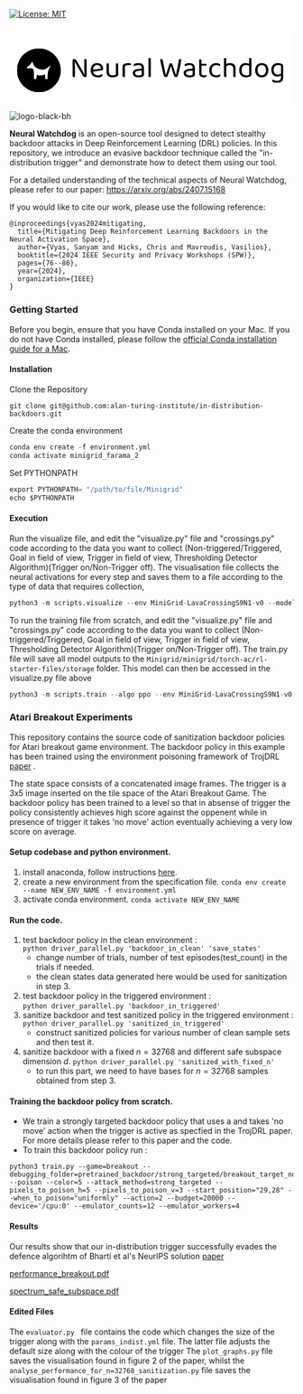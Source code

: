 
[![License: MIT](https://img.shields.io/badge/License-MIT-green.svg)](https://github.com/alan-turing-institute/in-distribution-backdoors/blob/main/LICENSE)

<svg viewBox="222 585 1065 318" version="1.1" xmlns:xlink="http://www.w3.org/1999/xlink" xmlns="http://www.w3.org/2000/svg" style="max-height: 500px" width="1065" height="318"><rect fill="#ffffff" height="1500" width="1500"/><g transform="matrix(0.6666666666666666,0,0,0.6666666666666666,249.39393939393938,665.5763048364632)"><svg width="1500" height="250" preserveAspectRatio="xMidYMid meet" data-background-color="#ffffff" viewBox="0 0 396 66" xmlns:xlink="http://www.w3.org/1999/xlink" xmlns="http://www.w3.org/2000/svg"><g transform="matrix(1,0,0,1,0.2400000000000091,0.4317832847605132)" id="tight-bounds"><svg width="395.52" height="65.1361775639544" viewBox="0 0 395.52 65.1361775639544"><g><svg width="395.52" height="65.1361775639544" viewBox="0 0 499.98311367108147 82.33967655506261"><g transform="matrix(1,0,0,1,104.4631136710814,17.741538581650744)"><svg width="395.52000000000004" height="46.85659939176112" viewBox="0 0 395.52000000000004 46.85659939176112"><g id="textblocktransform"><svg id="textblock" width="395.52000000000004" height="46.85659939176112" viewBox="0 0 395.52000000000004 46.85659939176112"><g><svg width="395.52000000000004" height="46.85659939176112" viewBox="0 0 395.52000000000004 46.85659939176112"><g transform="matrix(1,0,0,1,0,0)"><svg data-palette-color="#085f63" height="46.85659939176112" viewBox="4.45 -32.75 361.67 42.85" width="395.52000000000004"><path id="text-0" data-fill-palette-color="primary" class="wordmark-text-0" fill="#000000" transform="matrix(1,0,0,1,0,0)" opacity="1" d="M4.45-1.55L4.45-26.95 7.85-27.25Q8.05-25.7 8.2-23.6 8.35-21.5 8.43-19.28 8.5-17.05 8.5-15.05L8.5-15.05 8.5-0.1Q8.25 0 7.73 0.13 7.2 0.25 6.65 0.25L6.65 0.25Q5.55 0.25 5-0.18 4.45-0.6 4.45-1.55L4.45-1.55ZM28.55-28.85L28.55-3.45 25.1-3.15Q24.6-7.35 24.53-11.73 24.45-16.1 24.45-20.2L24.45-20.2 24.45-30.3Q24.75-30.4 25.25-30.53 25.75-30.65 26.35-30.65L26.35-30.65Q27.45-30.65 28-30.23 28.55-29.8 28.55-28.85L28.55-28.85ZM24.8-4L28.55-4.95 28.55-5.15 28.55-0.55Q28.1-0.2 27.4 0.05 26.7 0.3 25.85 0.3L25.85 0.3Q24.65 0.3 23.8-0.18 22.95-0.65 22.25-1.9L22.25-1.9 12.75-17.9Q12-19.25 11.1-20.88 10.2-22.5 9.4-23.98 8.6-25.45 8.15-26.4L8.15-26.4 4.45-25.45 4.45-29.8Q4.85-30.2 5.58-30.45 6.3-30.7 7.15-30.7L7.15-30.7Q8.35-30.7 9.2-30.23 10.05-29.75 10.75-28.5L10.75-28.5 20.3-12.5Q21.1-11.15 21.98-9.53 22.85-7.9 23.6-6.43 24.35-4.95 24.8-4L24.8-4ZM55-11.35L38.2-9 38-12.15 53.1-14.2Q52.9-16.95 51.2-18.73 49.5-20.5 46.5-20.5L46.5-20.5Q43.4-20.5 41.37-18.28 39.35-16.05 39.35-11.9L39.35-11.9 39.35-10.8Q39.7-6.8 41.97-4.73 44.25-2.65 48.2-2.65L48.2-2.65Q50.3-2.65 52-3.35 53.7-4.05 54.7-4.85L54.7-4.85Q55.25-4.5 55.57-4.03 55.9-3.55 55.9-2.95L55.9-2.95Q55.9-2 54.82-1.18 53.75-0.35 51.97 0.15 50.2 0.65 48 0.65L48 0.65Q44.15 0.65 41.32-0.75 38.5-2.15 36.97-4.93 35.45-7.7 35.45-11.7L35.45-11.7Q35.45-14.55 36.27-16.78 37.1-19 38.57-20.55 40.05-22.1 42.1-22.93 44.15-23.75 46.55-23.75L46.55-23.75Q49.6-23.75 51.92-22.45 54.25-21.15 55.57-18.82 56.9-16.5 56.9-13.5L56.9-13.5Q56.9-12.4 56.4-11.93 55.9-11.45 55-11.35L55-11.35ZM62.7-8.45L62.7-8.45 62.7-13 66.7-13 66.7-8.65Q66.7-5.45 68.4-4.05 70.1-2.65 73.1-2.65L73.1-2.65Q75.1-2.65 76.5-3.08 77.9-3.5 78.7-3.95L78.7-3.95 78.7-13 82.7-13 82.7-4.1Q82.7-3.05 82.42-2.43 82.15-1.8 81.1-1.2L81.1-1.2Q80-0.55 77.95 0.05 75.9 0.65 73.05 0.65L73.05 0.65Q69.75 0.65 67.42-0.33 65.1-1.3 63.9-3.33 62.7-5.35 62.7-8.45ZM82.7-21.5L82.7-10.4 78.7-10.4 78.7-23Q78.95-23.1 79.47-23.23 80-23.35 80.55-23.35L80.55-23.35Q81.65-23.35 82.17-22.93 82.7-22.5 82.7-21.5L82.7-21.5ZM66.7-21.5L66.7-10.4 62.7-10.4 62.7-23Q62.95-23.1 63.47-23.23 64-23.35 64.6-23.35L64.6-23.35Q65.65-23.35 66.17-22.93 66.7-22.5 66.7-21.5L66.7-21.5ZM94.19-18.8L94.19-18.8 94.19-10.9 90.19-10.9 90.19-18.5Q90.19-19.65 90.62-20.33 91.04-21 92.04-21.65L92.04-21.65Q93.34-22.5 95.59-23.13 97.84-23.75 100.59-23.75L100.59-23.75Q104.59-23.75 104.59-21.75L104.59-21.75Q104.59-21.25 104.44-20.83 104.29-20.4 104.04-20.1L104.04-20.1Q103.54-20.2 102.74-20.3 101.94-20.4 101.14-20.4L101.14-20.4Q98.84-20.4 97.09-19.93 95.34-19.45 94.19-18.8ZM90.19-1.55L90.19-13.2 94.19-12.6 94.19-0.1Q93.94 0 93.44 0.13 92.94 0.25 92.34 0.25L92.34 0.25Q91.29 0.25 90.74-0.18 90.19-0.6 90.19-1.55L90.19-1.55ZM117.54-2.6L117.54-2.6 117.54-2.6Q119.64-2.6 121.02-3.03 122.39-3.45 122.99-3.85L122.99-3.85 122.99-11.1 116.79-10.45Q114.19-10.25 112.94-9.3 111.69-8.35 111.69-6.55L111.69-6.55Q111.69-4.7 113.17-3.65 114.64-2.6 117.54-2.6ZM117.49-23.75L117.49-23.75 117.49-23.75Q121.84-23.75 124.39-21.8 126.94-19.85 126.94-15.65L126.94-15.65 126.94-3.8Q126.94-2.7 126.52-2.13 126.09-1.55 125.24-1.05L125.24-1.05Q124.04-0.4 122.04 0.15 120.04 0.7 117.54 0.7L117.54 0.7Q112.84 0.7 110.27-1.15 107.69-3 107.69-6.5L107.69-6.5Q107.69-9.75 109.87-11.48 112.04-13.2 115.89-13.55L115.89-13.55 122.99-14.25 122.99-15.65Q122.99-18.15 121.49-19.3 119.99-20.45 117.44-20.45L117.44-20.45Q115.39-20.45 113.52-19.85 111.64-19.25 110.19-18.5L110.19-18.5Q109.79-18.85 109.47-19.33 109.14-19.8 109.14-20.3L109.14-20.3Q109.14-21.6 110.59-22.3L110.59-22.3Q111.94-23 113.72-23.38 115.49-23.75 117.49-23.75ZM134.64-1.55L134.64-13.2 138.64-12.6 138.64-0.1Q138.39 0 137.89 0.13 137.39 0.25 136.79 0.25L136.79 0.25Q135.74 0.25 135.19-0.18 134.64-0.6 134.64-1.55L134.64-1.55ZM138.64-30.95L138.64-10.7 134.64-11.25 134.64-32.4Q134.89-32.5 135.41-32.63 135.94-32.75 136.49-32.75L136.49-32.75Q137.59-32.75 138.11-32.33 138.64-31.9 138.64-30.95L138.64-30.95ZM170.73-22.85L170.73-22.85 170.73-22.85Q171.13-23.05 171.73-23.2 172.33-23.35 172.98-23.35L172.98-23.35Q173.98-23.35 174.66-23.03 175.33-22.7 175.53-22.05L175.53-22.05Q176.78-18.45 177.81-15.38 178.83-12.3 179.76-9.43 180.68-6.55 181.63-3.5L181.63-3.5 181.83-3.5Q182.78-8 183.68-12.28 184.58-16.55 185.43-20.95 186.28-25.35 186.98-30.35L186.98-30.35Q187.68-30.7 188.68-30.7L188.68-30.7Q189.63-30.7 190.18-30.28 190.73-29.85 190.73-29L190.73-29Q190.73-28.05 190.46-26.13 190.18-24.2 189.71-21.63 189.23-19.05 188.61-16.18 187.98-13.3 187.28-10.43 186.58-7.55 185.88-5 185.18-2.45 184.53-0.55L184.53-0.55Q184.08-0.3 183.38-0.08 182.68 0.15 181.78 0.15L181.78 0.15Q180.68 0.15 179.93-0.2 179.18-0.55 178.93-1.15L178.93-1.15Q178.23-2.9 177.23-5.78 176.23-8.65 175.16-12.08 174.08-15.5 173.08-18.85L173.08-18.85Q172.13-15.55 171.03-12 169.93-8.45 168.91-5.4 167.88-2.35 167.08-0.5L167.08-0.5Q166.73-0.3 166.01-0.08 165.28 0.15 164.38 0.15L164.38 0.15Q163.28 0.15 162.56-0.23 161.83-0.6 161.58-1.15L161.58-1.15Q161.08-2.4 160.36-4.9 159.63-7.4 158.83-10.63 158.03-13.85 157.26-17.32 156.48-20.8 155.81-24.03 155.13-27.25 154.73-29.75L154.73-29.75Q155.08-30.1 155.68-30.4 156.28-30.7 156.98-30.7L156.98-30.7Q157.88-30.7 158.38-30.28 158.88-29.85 159.08-28.85L159.08-28.85Q159.73-25.7 160.33-22.75 160.93-19.8 161.56-16.8 162.18-13.8 162.88-10.53 163.58-7.25 164.43-3.5L164.43-3.5 164.63-3.5Q165.33-5.75 165.98-7.8 166.63-9.85 167.33-12.03 168.03-14.2 168.86-16.8 169.68-19.4 170.73-22.85ZM204.93-2.6L204.93-2.6 204.93-2.6Q207.03-2.6 208.41-3.03 209.78-3.45 210.38-3.85L210.38-3.85 210.38-11.1 204.18-10.45Q201.58-10.25 200.33-9.3 199.08-8.35 199.08-6.55L199.08-6.55Q199.08-4.7 200.56-3.65 202.03-2.6 204.93-2.6ZM204.88-23.75L204.88-23.75 204.88-23.75Q209.23-23.75 211.78-21.8 214.33-19.85 214.33-15.65L214.33-15.65 214.33-3.8Q214.33-2.7 213.91-2.13 213.48-1.55 212.63-1.05L212.63-1.05Q211.43-0.4 209.43 0.15 207.43 0.7 204.93 0.7L204.93 0.7Q200.23 0.7 197.66-1.15 195.08-3 195.08-6.5L195.08-6.5Q195.08-9.75 197.26-11.48 199.43-13.2 203.28-13.55L203.28-13.55 210.38-14.25 210.38-15.65Q210.38-18.15 208.88-19.3 207.38-20.45 204.83-20.45L204.83-20.45Q202.78-20.45 200.91-19.85 199.03-19.25 197.58-18.5L197.58-18.5Q197.18-18.85 196.86-19.33 196.53-19.8 196.53-20.3L196.53-20.3Q196.53-21.6 197.98-22.3L197.98-22.3Q199.33-23 201.11-23.38 202.88-23.75 204.88-23.75ZM221.68-6.05L221.68-13.2 225.68-13.2 225.68-6.3Q225.68-4.3 226.83-3.48 227.98-2.65 229.98-2.65L229.98-2.65Q230.83-2.65 231.88-2.95 232.93-3.25 233.63-3.65L233.63-3.65Q233.93-3.35 234.18-2.9 234.43-2.45 234.43-1.85L234.43-1.85Q234.43-0.75 233.13-0.05 231.83 0.65 229.53 0.65L229.53 0.65Q226.03 0.65 223.85-0.9 221.68-2.45 221.68-6.05L221.68-6.05ZM232.83-19.3L223.73-19.3 223.73-22.6 233.88-22.6Q234.03-22.4 234.18-21.95 234.33-21.5 234.33-21L234.33-21Q234.33-20.2 233.93-19.75 233.53-19.3 232.83-19.3L232.83-19.3ZM225.68-28.35L225.68-11.7 221.68-11.7 221.68-29.8Q221.93-29.9 222.45-30.03 222.98-30.15 223.58-30.15L223.58-30.15Q224.63-30.15 225.15-29.73 225.68-29.3 225.68-28.35L225.68-28.35ZM250.93-20.4L250.93-20.4 250.93-20.4Q247.53-20.4 245.28-18.1 243.03-15.8 243.03-11.5L243.03-11.5Q243.03-7.25 245.2-4.95 247.38-2.65 250.93-2.65L250.93-2.65Q253.03-2.65 254.43-3.23 255.83-3.8 256.93-4.55L256.93-4.55Q257.48-4.25 257.83-3.8 258.18-3.35 258.18-2.7L258.18-2.7Q258.18-1.3 256.1-0.33 254.03 0.65 250.93 0.65L250.93 0.65Q247.48 0.65 244.75-0.68 242.03-2 240.48-4.7 238.93-7.4 238.93-11.5L238.93-11.5Q238.93-15.55 240.53-18.28 242.13-21 244.85-22.38 247.58-23.75 250.83-23.75L250.83-23.75Q253.93-23.75 255.95-22.7 257.98-21.65 257.98-20.3L257.98-20.3Q257.98-19.7 257.63-19.25 257.28-18.8 256.73-18.55L256.73-18.55Q255.63-19.3 254.3-19.85 252.98-20.4 250.93-20.4ZM284.17-14.65L284.17-9.95 280.17-9.95 280.17-14.55Q280.17-17.55 278.5-19 276.82-20.45 274.17-20.45L274.17-20.45Q272.22-20.45 270.55-19.7 268.87-18.95 267.72-17.9L267.72-17.9 266.97-21.15Q268.17-22 270.15-22.88 272.12-23.75 274.72-23.75L274.72-23.75Q278.87-23.75 281.52-21.5 284.17-19.25 284.17-14.65L284.17-14.65ZM264.22-1.55L264.22-13.2 268.22-13.2 268.22-0.1Q267.97 0 267.47 0.13 266.97 0.25 266.37 0.25L266.37 0.25Q265.32 0.25 264.77-0.18 264.22-0.6 264.22-1.55L264.22-1.55ZM280.17-1.55L280.17-13.15 284.17-13.1 284.17-0.1Q283.92 0 283.4 0.13 282.87 0.25 282.32 0.25L282.32 0.25Q281.22 0.25 280.7-0.18 280.17-0.6 280.17-1.55L280.17-1.55ZM268.22-30.95L268.22-11.25 264.22-11.25 264.22-32.4Q264.47-32.5 265-32.63 265.52-32.75 266.12-32.75L266.12-32.75Q267.17-32.75 267.7-32.33 268.22-31.9 268.22-30.95L268.22-30.95ZM307.42-3.95L307.42-3.95 307.42-20.75 311.42-20.8 311.42-3.8Q311.42-2.85 311-2.27 310.57-1.7 309.67-1.15L309.67-1.15Q308.67-0.5 306.82 0.08 304.97 0.65 302.57 0.65L302.57 0.65Q298.97 0.65 296.22-0.6 293.47-1.85 291.92-4.53 290.37-7.2 290.37-11.45L290.37-11.45Q290.37-15.8 291.9-18.5 293.42-21.2 296.02-22.48 298.62-23.75 301.72-23.75L301.72-23.75Q303.67-23.75 305.42-23.2 307.17-22.65 308.17-21.85L308.17-21.85 308.17-18.15Q307.22-19.1 305.7-19.78 304.17-20.45 302.12-20.45L302.12-20.45Q300.07-20.45 298.32-19.58 296.57-18.7 295.52-16.7 294.47-14.7 294.47-11.35L294.47-11.35Q294.47-6.8 296.67-4.73 298.87-2.65 302.52-2.65L302.52-2.65Q304.27-2.65 305.4-3.03 306.52-3.4 307.42-3.95ZM311.42-30.95L311.42-19.8 307.42-19.75 307.42-32.4Q307.67-32.5 308.2-32.63 308.72-32.75 309.27-32.75L309.27-32.75Q310.37-32.75 310.9-32.33 311.42-31.9 311.42-30.95L311.42-30.95ZM340.47-11.55L340.47-11.55 340.47-11.55Q340.47-7.85 339.07-5.1 337.67-2.35 335.12-0.85 332.57 0.65 329.12 0.65L329.12 0.65Q325.67 0.65 323.09-0.85 320.52-2.35 319.12-5.1 317.72-7.85 317.72-11.55L317.72-11.55Q317.72-15.3 319.14-18.03 320.57-20.75 323.14-22.25 325.72-23.75 329.12-23.75L329.12-23.75Q332.52-23.75 335.07-22.25 337.62-20.75 339.04-18.03 340.47-15.3 340.47-11.55ZM329.12-20.45L329.12-20.45 329.12-20.45Q325.77-20.45 323.79-18.07 321.82-15.7 321.82-11.55L321.82-11.55Q321.82-7.35 323.74-5 325.67-2.65 329.12-2.65L329.12-2.65Q332.52-2.65 334.44-5.03 336.37-7.4 336.37-11.55L336.37-11.55Q336.37-15.7 334.44-18.07 332.52-20.45 329.12-20.45ZM356.27-0.7L356.27-0.7 356.27-0.7Q353.37-0.7 350.92-1.83 348.47-2.95 346.97-5.5 345.47-8.05 345.47-12.25L345.47-12.25Q345.47-16.05 346.94-18.6 348.42-21.15 351.02-22.45 353.62-23.75 356.97-23.75L356.97-23.75Q359.27-23.75 361.19-23.18 363.12-22.6 364.42-21.75L364.42-21.75Q365.17-21.25 365.64-20.63 366.12-20 366.12-19.1L366.12-19.1 366.12-3.65 362.12-3.65 362.12-19.05Q361.27-19.6 359.99-20.03 358.72-20.45 356.97-20.45L356.97-20.45Q353.62-20.45 351.57-18.4 349.52-16.35 349.52-12.3L349.52-12.3Q349.52-7.8 351.59-5.9 353.67-4 356.72-4L356.72-4Q358.92-4 360.27-4.75 361.62-5.5 362.42-6.4L362.42-6.4 362.62-2.85Q361.87-2.05 360.24-1.38 358.62-0.7 356.27-0.7ZM362.12 0.75L362.12 0.75 362.12-4.5 366.12-4.5 366.12 1Q366.12 4.3 364.69 6.3 363.27 8.3 360.79 9.2 358.32 10.1 355.22 10.1L355.22 10.1Q352.72 10.1 350.92 9.55 349.12 9 348.47 8.65L348.47 8.65Q346.97 7.8 346.97 6.5L346.97 6.5Q346.97 5.8 347.29 5.33 347.62 4.85 348.12 4.6L348.12 4.6Q349.17 5.4 351.09 6.08 353.02 6.75 355.22 6.75L355.22 6.75Q358.57 6.75 360.34 5.3 362.12 3.85 362.12 0.75Z"/></svg></g></svg></g></svg></g></svg></g><g><svg width="82.33967655506261" height="82.33967655506261" viewBox="0 0 82.33967655506261 82.33967655506261"><g><svg/></g><g id="icon-0"><svg width="82.33967655506261" height="82.33967655506261" viewBox="0 0 82.33967655506261 82.33967655506261"><g><path stroke="transparent" fill="#000000" data-fill-palette-color="accent" d="M0 41.17c0-22.737 18.432-41.17 41.17-41.17 22.737 0 41.17 18.432 41.17 41.17 0 22.737-18.432 41.17-41.17 41.17-22.737 0-41.17-18.432-41.17-41.17zM41.17 78.114c20.404 0 36.944-16.541 36.944-36.944 0-20.404-16.541-36.944-36.944-36.944-20.404 0-36.944 16.541-36.944 36.944 0 20.404 16.541 36.944 36.944 36.944z"/><ellipse data-fill-palette-color="accent" fill-opacity="1" stroke-width="0" stroke="transparent" fill="#000000" cy="41.169838277531305" cx="41.169838277531305" ry="40.75813989475599" rx="40.75813989475599"/></g><g transform="matrix(1,0,0,1,18.21235393138142,24.81974750104682)"><svg width="45.91496869229977" height="32.70018155296897" viewBox="0 0 45.91496869229977 32.70018155296897"><g><svg id="dxe-0" data-fill-palette-color="quaternary" class="icon-dxe-0" width="45.91496869229977" height="32.70018155296897" xml:space="preserve" viewBox="0 14.391 100 71.219" y="0" x="0" version="1.1" xmlns:xlink="http://www.w3.org/1999/xlink" xmlns="http://www.w3.org/2000/svg"><path data-fill-palette-color="quaternary" fill="#ffffff" d="M100 27.126S96.039 31.636 82.063 41.668C70.611 49.887 56.175 48.205 41.826 40.456 36.005 37.312 33.696 35.366 31.022 31.289 28.43 27.336 22.548 14.391 22.548 14.391S21.037 19.873 10.925 29.753C8.864 31.767 0 37.541 0 37.541L6.31 43.807S18.034 38.537 24.464 43.67C27.878 46.394 29.516 49.318 29.793 61.233 30.069 73.143 30.068 85.61 30.068 85.61H38.694L42.296 67.525S48.249 71.496 56.014 70.759C65.851 69.827 74.393 66.359 74.393 66.359S75.755 69.845 75.755 85.61H85.66S85.012 58.31 89.942 46.965C93.195 39.479 100 27.126 100 27.126"/></svg></g></svg></g></svg></g></svg></g></svg></g><defs/></svg><rect visibility="hidden" stroke="none" fill="none" height="65.1361775639544" width="395.52"/></g></svg></g></svg>
![logo-black-bh](https://github.com/user-attachments/assets/9e42bcc5-717f-4816-9c01-fdce84f53367)

**Neural Watchdog** is an open-source tool designed to detect stealthy backdoor attacks in Deep Reinforcement Learning (DRL) policies. In this repository, we introduce an evasive backdoor technique called the "in-distribution trigger" and demonstrate how to detect them using our tool.

For a detailed understanding of the technical aspects of Neural Watchdog, please refer to our paper:
https://arxiv.org/abs/2407.15168

If you would like to cite our work, please use the following reference:
```
@inproceedings{vyas2024mitigating,
  title={Mitigating Deep Reinforcement Learning Backdoors in the Neural Activation Space},
  author={Vyas, Sanyam and Hicks, Chris and Mavroudis, Vasilios},
  booktitle={2024 IEEE Security and Privacy Workshops (SPW)},
  pages={76--86},
  year={2024},
  organization={IEEE}
}
```

### Getting Started

Before you begin, ensure that you have Conda installed on your Mac. If you do not have Conda installed, please follow the [official Conda installation guide for a Mac](https://docs.conda.io/projects/conda/en/latest/user-guide/install/macos.html). 

#### Installation 

Clone the Repository
```
git clone git@github.com:alan-turing-institute/in-distribution-backdoors.git
```
Create the conda environment
```python
conda env create -f environment.yml
conda activate minigrid_farama_2
```
Set PYTHONPATH
```python
export PYTHONPATH= "/path/to/file/Minigrid"
echo $PYTHONPATH
```

#### Execution

Run the visualize file, and edit the "visualize.py" file and "crossings.py" code according to the data you want to collect (Non-triggered/Triggered, Goal in field of view, Trigger in field of view, Thresholding Detector Algorithm)(Trigger on/Non-Trigger off). The visualisation file collects the neural activations for every step and saves them to a file according to the type of data that requires collection,
```python
python3 -m scripts.visualize --env MiniGrid-LavaCrossingS9N1-v0 --model DSLP_Crossings_Trigger_60k_256_neurons --episodes 1000
```

To run the training file from scratch, and edit the "visualize.py" file and "crossings.py" code according to the data you want to collect (Non-triggered/Triggered, Goal in field of view, Trigger in field of view, Thresholding Detector Algorithm)(Trigger on/Non-Trigger off). The train.py file will save all model outputs to the ```Minigrid/minigrid/torch-ac/rl-starter-files/storage``` folder. This model can then be accessed in the visualize.py file above 
```python
python3 -m scripts.train --algo ppo --env MiniGrid-LavaCrossingS9N1-v0  --model model_name --save-interval 10 --frames 60000000
```

### Atari Breakout Experiments

This repository contains the source code of sanitization backdoor policies for Atari breakout game environment. The backdoor policy in this example has been trained using the environment poisoning framework of TrojDRL [paper](https://arxiv.org/pdf/1903.06638.pdf) .

The state space consists of a concatenated image frames. The trigger is a 3x5 image inserted on the tile space of the Atari Breakout Game. The backdoor policy has been trained to a level so that in absense of trigger the policy consistently achieves high score against the oppenent while in presence of trigger it takes 'no move' action eventually achieving a very low score on average.


#### Setup codebase and python environment.

1. install anaconda, follow instructions [here](https://docs.anaconda.com/anaconda/install/).
2. create a new environment from the specification file.
 ```conda env create --name NEW_ENV_NAME -f environment.yml```
3. activate conda environment.
 ```conda activate NEW_ENV_NAME```

#### Run the code. 
1. test backdoor policy in the clean environment :  
	 ```python driver_parallel.py 'backdoor_in_clean' 'save_states'```
	- change number of trials, number of test episodes(test_count) in the trials if needed.
	- the clean states data generated here would be used for sanitization in step 3.
2. test backdoor policy in the triggered environment :  
	 ```python driver_parallel.py 'backdoor_in_triggered'```
3. sanitize backdoor and test sanitized policy in the triggered environment :  
	```python driver_parallel.py 'sanitized_in_triggered'```
	- construct sanitized policies for various number of clean sample sets and then test it.
4. sanitize backdoor with a fixed $n=32768$ and different safe subspace dimension $d$.
     ```python driver_parallel.py 'sanitized_with_fixed_n'```
	- to run this part, we need to have bases for $n=32768$ samples obtained from step 3. 



#### Training the backdoor policy from scratch.
- We train a strongly targeted backdoor policy that uses a  and takes 'no move' action when the trigger is active as specfied in the TrojDRL paper. For more details please refer to this paper and the code.
- To train this backdoor policy run :
```
python3 train.py --game=breakout --debugging_folder=pretrained_backdoor/strong_targeted/breakout_target_noop/ --poison --color=5 --attack_method=strong_targeted --pixels_to_poison_h=5 --pixels_to_poison_v=3 --start_position="29,28" --when_to_poison="uniformly" --action=2 --budget=20000 --device='/cpu:0' --emulator_counts=12 --emulator_workers=4
```
#### Results

Our results show that our in-distribution trigger successfully evades the defence algorihtm of Bharti et al's NeurIPS solution [paper](https://openreview.net/forum?id=11WmFbrIt26)

[performance_breakout.pdf](https://github.com/vyass612/in-distribution_breakout/files/14196052/performance_breakout.pdf)

[spectrum_safe_subspace.pdf](https://github.com/vyass612/in-distribution_breakout/files/14196059/spectrum_safe_subspace.pdf)


#### Edited Files 

The ```evaluator.py ``` file contains the code which changes the size of the trigger along with the ```params_indist.yml``` file. The latter file adjusts the default size along with the colour of the trigger
The ```plot_graphs.py``` file saves the visualisation found in figure 2 of the paper, whilst the ```analyse_performance_for_n=32768_sanitization.py``` file saves the visualisation found in figure 3 of the paper


